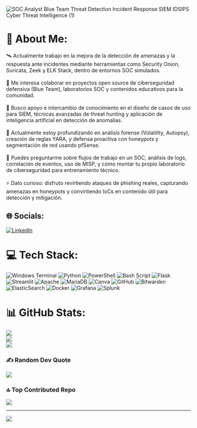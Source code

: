 ![SOC Analyst  Blue Team  Threat Detection   Incident Response  SIEM  IDSIPS  Cyber Threat Intelligence (1)](https://github.com/user-attachments/assets/4fa68f3a-e67e-4835-9c28-1a44bffe8fd6)




# 💫 About Me:
🛰️ Actualmente trabajo en la mejora de la detección de amenazas y la respuesta ante incidentes mediante herramientas como Security Onion, Suricata, Zeek y ELK Stack, dentro de entornos SOC simulados.<br><br>🤝 Me interesa colaborar en proyectos open source de ciberseguridad defensiva (Blue Team), laboratorios SOC y contenidos educativos para la comunidad.<br><br>🙌 Busco apoyo e intercambio de conocimiento en el diseño de casos de uso para SIEM, técnicas avanzadas de threat hunting y aplicación de inteligencia artificial en detección de anomalías.<br><br>🌱 Actualmente estoy profundizando en análisis forense (Volatility, Autopsy), creación de reglas YARA, y defensa proactiva con honeypots y segmentación de red usando pfSense.<br><br>💬 Puedes preguntarme sobre flujos de trabajo en un SOC, análisis de logs, correlación de eventos, uso de MISP, y cómo montar tu propio laboratorio de ciberseguridad para entrenamiento técnico.<br><br>⚡ Dato curioso: disfruto revirtiendo ataques de phishing reales, capturando amenazas en honeypots y convirtiendo IoCs en contenido útil para detección y mitigación.<br>


## 🌐 Socials:
[![LinkedIn](https://img.shields.io/badge/LinkedIn-%230077B5.svg?logo=linkedin&logoColor=white)](https://linkedin.com/in/danielsánchezgarcía) 

# 💻 Tech Stack:
![Windows Terminal](https://img.shields.io/badge/Windows%20Terminal-%234D4D4D.svg?style=for-the-badge&logo=windows-terminal&logoColor=white) ![Python](https://img.shields.io/badge/python-3670A0?style=for-the-badge&logo=python&logoColor=ffdd54) ![PowerShell](https://img.shields.io/badge/PowerShell-%235391FE.svg?style=for-the-badge&logo=powershell&logoColor=white) ![Bash Script](https://img.shields.io/badge/bash_script-%23121011.svg?style=for-the-badge&logo=gnu-bash&logoColor=white) ![Flask](https://img.shields.io/badge/flask-%23000.svg?style=for-the-badge&logo=flask&logoColor=white) ![Streamlit](https://img.shields.io/badge/Streamlit-%23FE4B4B.svg?style=for-the-badge&logo=streamlit&logoColor=white) ![Apache](https://img.shields.io/badge/apache-%23D42029.svg?style=for-the-badge&logo=apache&logoColor=white) ![MariaDB](https://img.shields.io/badge/MariaDB-003545?style=for-the-badge&logo=mariadb&logoColor=white) ![Canva](https://img.shields.io/badge/Canva-%2300C4CC.svg?style=for-the-badge&logo=Canva&logoColor=white) ![GitHub](https://img.shields.io/badge/github-%23121011.svg?style=for-the-badge&logo=github&logoColor=white) ![Bitwarden](https://img.shields.io/badge/bitwarden-%23175DDC.svg?style=for-the-badge&logo=bitwarden&logoColor=white) ![ElasticSearch](https://img.shields.io/badge/-ElasticSearch-005571?style=for-the-badge&logo=elasticsearch) ![Docker](https://img.shields.io/badge/docker-%230db7ed.svg?style=for-the-badge&logo=docker&logoColor=white) ![Grafana](https://img.shields.io/badge/grafana-%23F46800.svg?style=for-the-badge&logo=grafana&logoColor=white) ![Splunk](https://img.shields.io/badge/splunk-%23000000.svg?style=for-the-badge&logo=splunk&logoColor=white)
# 📊 GitHub Stats:
![](https://github-readme-stats.vercel.app/api?username=U7Dani&theme=merko&hide_border=false&include_all_commits=false&count_private=false)<br/>
![](https://nirzak-streak-stats.vercel.app/?user=U7Dani&theme=merko&hide_border=false)<br/>
![](https://github-readme-stats.vercel.app/api/top-langs/?username=U7Dani&theme=merko&hide_border=false&include_all_commits=false&count_private=false&layout=compact)

### ✍️ Random Dev Quote
![](https://quotes-github-readme.vercel.app/api?type=horizontal&theme=merko)

### 🔝 Top Contributed Repo
![](https://github-contributor-stats.vercel.app/api?username=U7Dani&limit=5&theme=merko&combine_all_yearly_contributions=true)

---
[![](https://visitcount.itsvg.in/api?id=U7Dani&icon=0&color=0)](https://visitcount.itsvg.in)

<!-- Proudly created with GPRM ( https://gprm.itsvg.in ) -->
